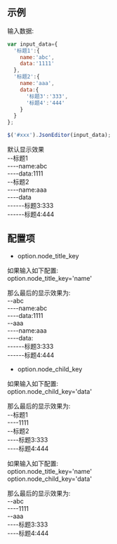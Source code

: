  


## 示例

输入数据:
```js
var input_data={
  '标题1':{
    name:'abc',
    data:'1111'
  },
  '标题2':{
    name:'aaa',
    data:{
      '标题3':'333',
      '标题4':'444'
    }
  }
};

$('#xxx').JsonEditor(input_data);
```

默认显示效果    
--标题1  
----name:abc  
----data:1111  
--标题2  
----name:aaa  
----data  
------标题3:333  
------标题4:444  

## 配置项
* option.node_title_key

如果输入如下配置:   
option.node_title_key='name'

那么最后的显示效果为:    
--abc  
----name:abc  
----data:1111  
--aaa  
----name:aaa  
----data:  
------标题3:333  
------标题4:444  

* option.node_child_key

如果输入如下配置:    
option.node_child_key='data'  

那么最后的显示效果为:     
--标题1   
----1111    
--标题2   
----标题3:333  
----标题4:444  

如果输入如下配置:    
option.node_title_key='name'  
option.node_child_key='data'  

那么最后的显示效果为:    
--abc  
----1111  
--aaa  
----标题3:333  
----标题4:444  
